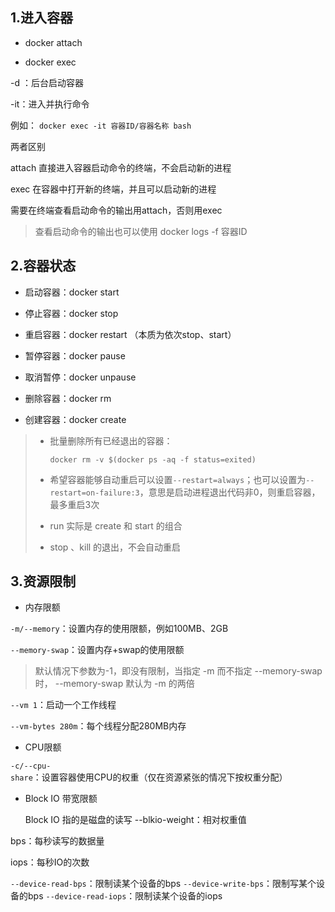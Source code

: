 
## 1.进入容器

- docker attach

- docker exec 

-d ：后台启动容器

-it：进入并执行命令

例如： `docker exec -it 容器ID/容器名称 bash`

两者区别

attach 直接进入容器启动命令的终端，不会启动新的进程

exec 在容器中打开新的终端，并且可以启动新的进程

需要在终端查看启动命令的输出用attach，否则用exec

> 查看启动命令的输出也可以使用 docker logs -f 容器ID

## 2.容器状态

- 启动容器：docker start
- 停止容器：docker stop
- 重启容器：docker restart （本质为依次stop、start）

- 暂停容器：docker pause
- 取消暂停：docker unpause
- 删除容器：docker rm
- 创建容器：docker create

> - 批量删除所有已经退出的容器：
>
>   `docker rm -v $(docker ps -aq -f status=exited)`
>
> - 希望容器能够自动重启可以设置`--restart=always`；也可以设置为`--restart=on-failure:3`，意思是启动进程退出代码非0，则重启容器，最多重启3次
>
> - run 实际是 create 和 start 的组合
> - stop 、kill 的退出，不会自动重启

## 3.资源限制

- 内存限额

`-m/--memory`：设置内存的使用限额，例如100MB、2GB

`--memory-swap`：设置内存+swap的使用限额

> 默认情况下参数为-1，即没有限制，当指定 -m 而不指定 --memory-swap 时， --memory-swap 默认为 -m 的两倍

`--vm 1`：启动一个工作线程

`--vm-bytes 280m`：每个线程分配280MB内存

- CPU限额

`-c/--cpu-share`：设置容器使用CPU的权重（仅在资源紧张的情况下按权重分配）

- Block IO 带宽限额

  Block IO 指的是磁盘的读写
--blkio-weight：相对权重值

bps：每秒读写的数据量

iops：每秒IO的次数

`--device-read-bps`：限制读某个设备的bps
`--device-write-bps`：限制写某个设备的bps
`--device-read-iops`：限制读某个设备的iops
